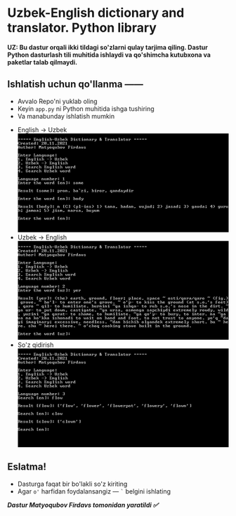 # Uzbek-English dictionary and translator. Python library
<p>
  <b>
  UZ: Bu dastur orqali ikki tildagi so'zlarni qulay tarjima qiling.
  Dastur Python dasturlash tili muhitida ishlaydi va qo'shimcha kutubxona va paketlar talab qilmaydi.
  </b><br>
  <h2>Ishlatish uchun qo'llanma ——</h2>
    <ul>
      <li>Avvalo Repo'ni yuklab oling
      <li>Keyin <code>app.py</code> ni Python muhitida ishga tushiring
      <li>Va manabunday ishlatish mumkin
    </ul>
    <ul>
      <li>English -> Uzbek<br><img src="screenshots/01.jpg">
      <li>Uzbek -> English<br><img src="screenshots/02.jpg">
      <li>So'z qidirish<br><img src="screenshots/03.jpg">
    </ul>
  <h2>Eslatma!</h2>
    <ul>
      <li>Dasturga faqat bir bo'lakli so'z kiriting
      <li>Agar <code>o'</code> harfidan foydalansangiz — <code>`</code> belgini ishlating
    </ul>
</p>
<b><i>Dastur Matyoqubov Firdavs tomonidan yaratildi ✅</i></b>
